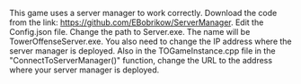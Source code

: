 This game uses a server manager to work correctly.
Download the code from the link: https://github.com/EBobrikow/ServerManager.
Edit the Config.json file. Change the path to Server.exe. The name will be TowerOffenseServer.exe. You also need to change the IP address where the server manager is deployed.
Also in the TOGameInstance.cpp file in the "ConnectToServerManager()" function, change the URL to the address where your server manager is deployed.
